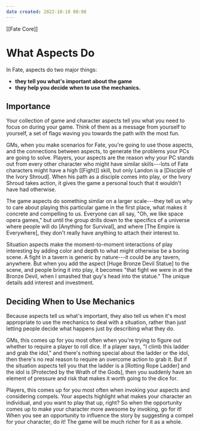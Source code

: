 ```yaml
---
date created: 2022-10-18 08:08
---
```


[[Fate Core]]

# What Aspects Do

In Fate, aspects do two major things: 
- **they tell you what's important about the game**
- **they help you decide when to use the mechanics.**

## Importance

Your collection of game and character aspects tell you what you need to focus on during your game. Think of them as a message from yourself to yourself, a set of flags waving you towards the path with the most fun.

GMs, when you make scenarios for Fate, you're going to use those aspects, and the connections between aspects, to generate the problems your PCs are going to solve. Players, your aspects are the reason why your PC stands out from every other character who might have similar skills---lots of Fate characters might have a high [[Fight]] skill, but only Landon is a [Disciple of the Ivory Shroud]. When his path as a disciple comes into play, or the Ivory Shroud takes action, it gives the game a personal touch that it wouldn't have had otherwise.

The game aspects do something similar on a larger scale---they tell us why to care about playing this particular game in the first place, what makes it concrete and compelling to us. Everyone can all say, "Oh, we like space opera games," but until the group drills down to the specifics of a universe where people will do [Anything for Survival], and where [The Empire is Everywhere], they don't really have anything to attach their interest to.

Situation aspects make the moment-to-moment interactions of play interesting by adding color and depth to what might otherwise be a boring scene. A fight in a tavern is generic by nature---it could be any tavern, anywhere. But when you add the aspect [Huge Bronze Devil Statue] to the scene, and people bring it into play, it becomes "that fight we were in at the Bronze Devil, when I smashed that guy's head into the statue." The unique details add interest and investment.

## Deciding When to Use Mechanics

Because aspects tell us what's important, they also tell us when it's most appropriate to use the mechanics to deal with a situation, rather than just letting people decide what happens just by describing what they do.

GMs, this comes up for you most often when you're trying to figure out whether to require a player to roll dice. If a player says, "I climb this ladder and grab the idol," and there's nothing special about the ladder or the idol, then there's no real reason to require an overcome action to grab it. But if the situation aspects tell you that the ladder is a [Rotting Rope Ladder] and the idol is [Protected by the Wrath of the Gods], then you suddenly have an element of pressure and risk that makes it worth going to the dice for.

Players, this comes up for you most often when invoking your aspects and considering compels. Your aspects highlight what makes your character an individual, and you want to play that up, right? So when the opportunity comes up to make your character more awesome by invoking, go for it! When you see an opportunity to influence the story by suggesting a compel for your character, do it! The game will be much richer for it as a whole.

